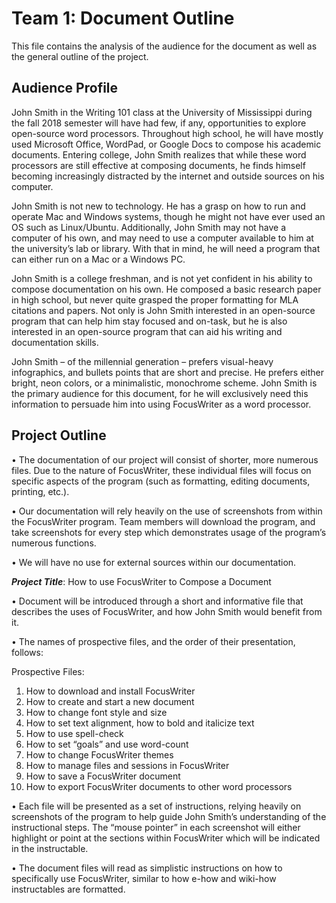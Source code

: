 # Team 1: Document Outline 

This file contains the analysis of the audience for the document as well as the general outline of the project. 

## Audience Profile
John Smith in the Writing 101 class at the University of Mississippi during the fall 2018 semester will have had few, if any, opportunities to explore open-source word processors. Throughout high school, he will have mostly used Microsoft Office, WordPad, or Google Docs to compose his academic documents. Entering college, John Smith realizes that while these word processors are still effective at composing documents, he finds himself becoming increasingly distracted by the internet and outside sources on his computer. 

John Smith is not new to technology. He has a grasp on how to run and operate Mac and Windows systems, though he might not have ever used an OS such as Linux/Ubuntu. Additionally, John Smith may not have a computer of his own, and may need to use a computer available to him at the university’s lab or library. With that in mind, he will need a program that can either run on a Mac or a Windows PC. 

John Smith is a college freshman, and is not yet confident in his ability to compose documentation on his own. He composed a basic research paper in high school, but never quite grasped the proper formatting for MLA citations and papers. Not only is John Smith interested in an open-source program that can help him stay focused and on-task, but he is also interested in an open-source program that can aid his writing and documentation skills. 

John Smith – of the millennial generation – prefers visual-heavy infographics, and bullets points that are short and precise. He prefers either bright, neon colors, or a minimalistic, monochrome scheme. John Smith is the primary audience for this document, for he will exclusively need this information to persuade him into using FocusWriter as a word processor.


## Project Outline
•	The documentation of our project will consist of shorter, more numerous files. Due to the nature of FocusWriter, these individual files will focus on specific aspects of the program (such as formatting, editing documents, printing, etc.).

•	Our documentation will rely heavily on the use of screenshots from within the FocusWriter program. Team members will download the program, and take screenshots for every step which demonstrates usage of the program’s numerous functions.

•	We will have no use for external sources within our documentation.

**_Project Title_**: How to use FocusWriter to Compose a Document

•	Document will be introduced through a short and informative file that describes the uses of FocusWriter, and how John Smith would benefit from it.

•	The names of prospective files, and the order of their presentation, follows:

Prospective Files:
1.	How to download and install FocusWriter
2.	How to create and start a new document
3.	How to change font style and size
4.	How to set text alignment, how to bold and italicize text
5.	How to use spell-check
6.	How to set “goals” and use word-count
7.	How to change FocusWriter themes
8.	How to manage files and sessions in FocusWriter
9.	How to save a FocusWriter document
10.	How to export FocusWriter documents to other word processors

•	Each file will be presented as a set of instructions, relying heavily on screenshots of the program to help guide John Smith’s understanding of the instructional steps. The “mouse pointer” in each screenshot will either highlight or point at the sections within FocusWriter which will be indicated in the instructable.

•	The document files will read as simplistic instructions on how to specifically use FocusWriter, similar to how e-how and wiki-how instructables are formatted.
